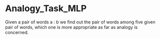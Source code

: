 # Analogy_Task_MLP
Given a pair of words a : b we find out the pair of words among five given pair of words, which one is more appropriate as far as analogy is concerned.
